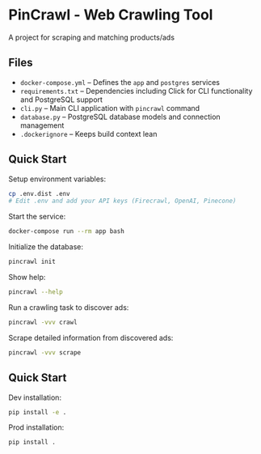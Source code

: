 # PinCrawl - Web Crawling Tool

A project for scraping and matching products/ads

## Files
- `docker-compose.yml` – Defines the `app` and `postgres` services
- `requirements.txt` – Dependencies including Click for CLI functionality and PostgreSQL support
- `cli.py` – Main CLI application with `pincrawl` command
- `database.py` – PostgreSQL database models and connection management
- `.dockerignore` – Keeps build context lean

## Quick Start

Setup environment variables:
```bash
cp .env.dist .env
# Edit .env and add your API keys (Firecrawl, OpenAI, Pinecone)
```

Start the service:
```bash
docker-compose run --rm app bash
```

Initialize the database:
```bash
pincrawl init
```

Show help:
```bash
pincrawl --help
```

Run a crawling task to discover ads:
```bash
pincrawl -vvv crawl
```

Scrape detailed information from discovered ads:
```bash
pincrawl -vvv scrape
```

## Quick Start

Dev installation:
```bash
pip install -e .
```

Prod installation:
```bash
pip install .
```